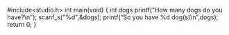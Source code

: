 #include<studio.h>
int main(void)
{
    int dogs
    printf("How many dogs do you have?\n");
    scanf_s("%d",&dogs);
    printf(“So you have %d dog(s)\n”,dogs);
    return 0;
}

